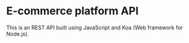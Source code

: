# E-commerce platform API 
This is an REST API built using JavaScript and Koa (Web framework for Node.js).
